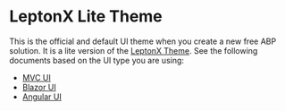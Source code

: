 # LeptonX Lite Theme

This is the official and default UI theme when you create a new free ABP solution. It is a lite version of the [LeptonX Theme](../lepton-x/index.md). See the following documents based on the UI type you are using:

- [MVC UI](asp-net-core.md)
- [Blazor UI](Blazor.md)
- [Angular UI](Angular.md)